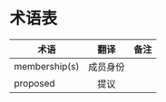 术语表
====================================


|    术语        | 翻译          | 备注   |
| ------------- |:-------------:| -----:|
| membership(s) | 成员身份       |  |
| proposed      | 提议         |  |
